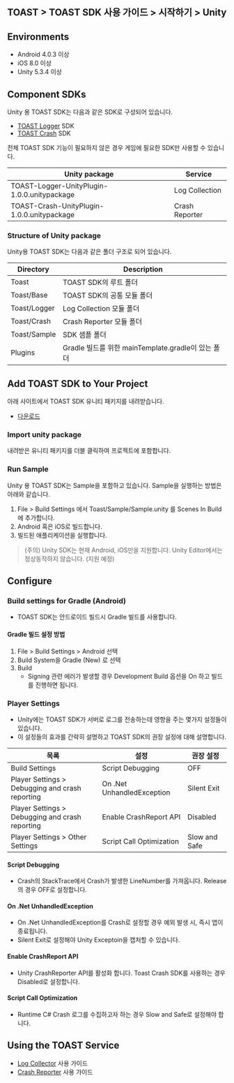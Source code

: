 ## TOAST > TOAST SDK 사용 가이드 > 시작하기 > Unity

## Environments

* Android 4.0.3 이상
* iOS 8.0 이상
* Unity 5.3.4 이상

## Component SDKs

Unity 용 TOAST SDK는 다음과 같은 SDK로 구성되어 있습니다.

* [TOAST Logger](./log-collector-unity) SDK
* [TOAST Crash](./crash-reporter-unity) SDK

전체 TOAST SDK 기능이 필요하지 않은 경우 게임에 필요한 SDK만 사용할 수 있습니다.

| Unity package | Service |
| --- | --- |
| TOAST-Logger-UnityPlugin-1.0.0.unitypackage | Log Collection |
| TOAST-Crash-UnityPlugin-1.0.0.unitypackage | Crash Reporter |

### Structure of Unity package

Unity용 TOAST SDK는 다음과 같은 폴더 구조로 되어 있습니다.

| Directory | Description |
|---|---|
| Toast | TOAST SDK의 루트 폴더 |
| Toast/Base | TOAST SDK의 공통 모듈 폴더 |
| Toast/Logger | Log Collection 모듈 폴더 |
| Toast/Crash | Crash Reporter 모듈 폴더 |
| Toast/Sample | SDK 샘플 폴더 |
| Plugins | Gradle 빌드를 위한 mainTemplate.gradle이 있는 폴더 |

## Add TOAST SDK to Your Project

아래 사이트에서 TOAST SDK 유니티 패키지를 내려받습니다.

- [다운로드](../../../Download/#toast-sdk)

### Import unity package

내려받은 유니티 패키지를 더블 클릭하여 프로젝트에 포함합니다.

### Run Sample

Unity 용 TOAST SDK는 Sample을 포함하고 있습니다. Sample을 실행하는 방법은 아래와 같습니다.

1. File > Build Settings 에서 Toast/Sample/Sample.unity 를 Scenes In Build 에 추가합니다.
2. Android 혹은 iOS로 빌드합니다.
3. 빌드된 애플리케이션을 실행합니다.

> (주의) Unity SDK는 현재 Android, iOS만을 지원합니다.
> Unity Editor에서는 정상동작하지 않습니다. (지원 예정)

## Configure

### Build settings for Gradle (Android)

* TOAST SDK는 안드로이드 빌드시 Gradle 빌드를 사용합니다.

#### Gradle 빌드 설정 방법
1. File > Build Settings > Android 선택
2. Build System을 Gradle (New) 로 선택
3. Build
    - Signing 관련 에러가 발생할 경우 Development Build 옵션을 On 하고 빌드를 진행하면 됩니다.

### Player Settings

* Unity에는 TOAST SDK가 서버로 로그를 전송하는데 영향을 주는 몇가지 설정들이 있습니다.
* 이 설정들의 효과를 간략히 설명하고 TOAST SDK의 권장 설정에 대해 설명합니다.

| 목록 | 설정 | 권장 설정 |
| --- | --- | ----- |
| Build Settings | Script Debugging | OFF |
| Player Settings > Debugging and crash reporting | On .Net UnhandledException | Silent Exit |
| Player Settings > Debugging and crash reporting | Enable CrashReport API | Disabled |
| Player Settings > Other Settings | Script Call Optimization | Slow and Safe |

#### Script Debugging

* Crash의 StackTrace에서 Crash가 발생한 LineNumber를 가져옵니다. Release의 경우 OFF로 설정합니다.

#### On .Net UnhandledException

* On .Net UnhandledException를 Crash로 설정할 경우 예외 발생 시, 즉시 앱이 종료됩니다. 
* Silent Exit로 설정해야 Unity Exceptoin을 캡처할 수 있습니다.

#### Enable CrashReport API

* Unity CrashReporter API를 활성화 합니다. Toast Crash SDK를 사용하는 경우 Disabled로 설정합니다.

#### Script Call Optimization

* Runtime C# Crash 로그를 수집하고자 하는 경우 Slow and Safe로 설정해야 합니다.

## Using the TOAST Service

* [Log Collector](./log-collector-unity) 사용 가이드
* [Crash Reporter](./crash-reporter-unity) 사용 가이드

